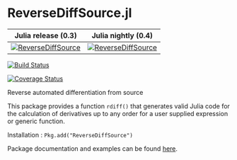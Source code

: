 ReverseDiffSource.jl
====================


Julia release (0.3)  | Julia nightly (0.4)|
---------------|:-----------:|
[![ReverseDiffSource](http://pkg.julialang.org/badges/ReverseDiffSource_release.svg)](http://pkg.julialang.org/?pkg=ReverseDiffSource&ver=release)           |  [![ReverseDiffSource](http://pkg.julialang.org/badges/ReverseDiffSource_nightly.svg)](http://pkg.julialang.org/?pkg=ReverseDiffSource&ver=nightly) |

[![Build Status](https://travis-ci.org/JuliaDiff/ReverseDiffSource.jl.svg?branch=devl)](https://travis-ci.org/JuliaDiff/ReverseDiffSource.jl)

[![Coverage Status](https://coveralls.io/repos/JuliaDiff/ReverseDiffSource.jl/badge.png?branch=devl)](https://coveralls.io/r/JuliaDiff/ReverseDiffSource.jl?branch=devl)
  

Reverse automated differentiation from source


This package provides a function `rdiff()` that generates valid Julia code for the calculation of derivatives up to any order for a user supplied expression or generic function.

Installation : `Pkg.add("ReverseDiffSource")`

Package documentation and examples can be found [here](http://reversediffsourcejl.readthedocs.org/en/devl/index.html).
